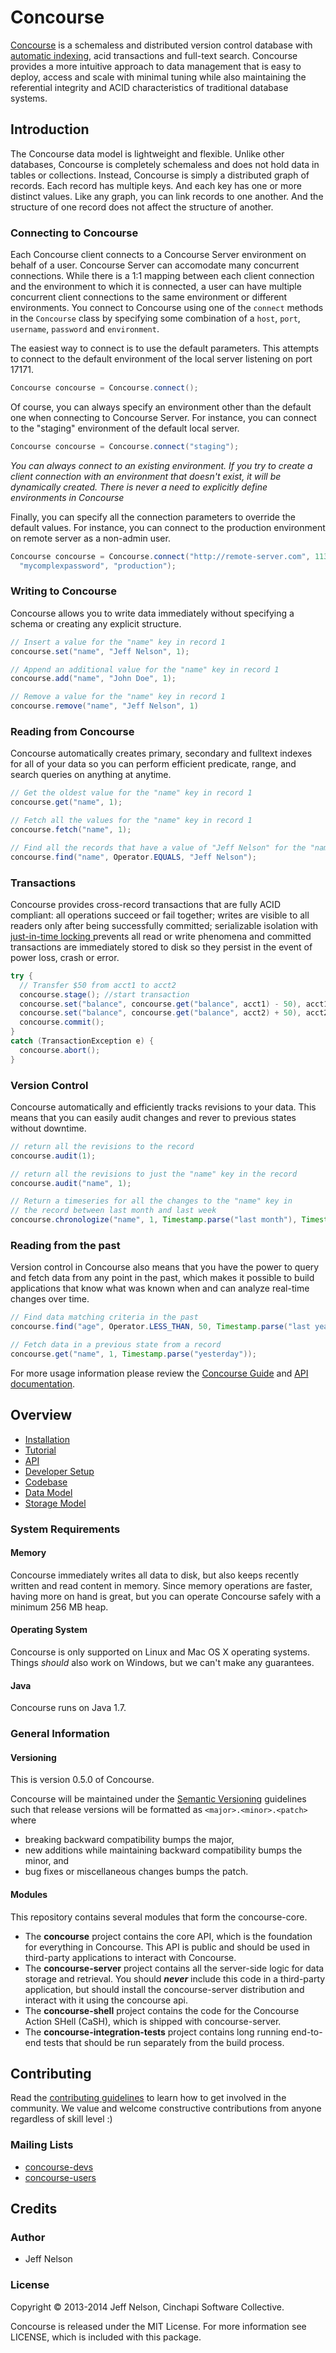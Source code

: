 # Concourse

[Concourse](http://concoursedb.com) is a schemaless and distributed version control database with [automatic indexing](http://concoursedb.com/blog/index-all-the-things/), acid transactions and full-text search. Concourse provides a more intuitive approach to data management that is easy to deploy, access and scale with minimal tuning while also maintaining the referential integrity and ACID characteristics of traditional database systems.

## Introduction
The Concourse data model is lightweight and flexible. Unlike other databases, Concourse is completely schemaless and does not hold data in tables or collections. Instead, Concourse is simply a distributed graph of records. Each record has multiple keys. And each key has one or more distinct values. Like any graph, you can link records to one another. And the structure of one record does not affect the structure of another.
### Connecting to Concourse
Each Concourse client connects to a Concourse Server environment on behalf of a user. Concourse Server can accomodate many concurrent connections. While there is a 1:1 mapping between each client connection and the environment to which it is connected, a user can have multiple concurrent client connections to the same environment or different environments. You connect to Concourse using one of the `connect` methods in the `Concourse` class by specifying some combination of a `host`, `port`, `username`, `password` and `environment`. 

The easiest way to connect is to use the default parameters. This attempts to connect to the default environment of the local server listening on port 17171.
```java
Concourse concourse = Concourse.connect();
```

Of course, you can always specify an environment other than the default one when connecting to Concourse Server. For instance, you can connect to the "staging" environment of the default local server.
```java
Concourse concourse = Concourse.connect("staging");
```
*You can always connect to an existing environment. If you try to create a client connection with an environment that doesn't exist, it will be dynamically created. There is never a need to explicitly define environments in Concourse*

Finally, you can specify all the connection parameters to override the default values. For instance, you can connect to the production environment on remote server as a non-admin user.
```java
Concourse concourse = Concourse.connect("http://remote-server.com", 11345, "myusername", 
  "mycomplexpassword", "production");
```

### Writing to Concourse
Concourse allows you to write data immediately without specifying a schema or creating any explicit structure.
```java
// Insert a value for the "name" key in record 1
concourse.set("name", "Jeff Nelson", 1);

// Append an additional value for the "name" key in record 1
concourse.add("name", "John Doe", 1);

// Remove a value for the "name" key in record 1
concourse.remove("name", "Jeff Nelson", 1)
```

### Reading from Concourse
Concourse automatically creates primary, secondary and fulltext indexes for all of your data so you can perform efficient predicate, range, and search queries on anything at anytime.
```java
// Get the oldest value for the "name" key in record 1
concourse.get("name", 1);

// Fetch all the values for the "name" key in record 1
concourse.fetch("name", 1);

// Find all the records that have a value of "Jeff Nelson" for the "name" key
concourse.find("name", Operator.EQUALS, "Jeff Nelson");
```

### Transactions
Concourse provides cross-record transactions that are fully ACID compliant: all operations succeed or fail together; writes are visible to all readers only after being successfully committed; serializable isolation with [just-in-time locking ](http://concoursedb.com/blog/just-in-time-locking/) prevents all read or write phenomena and committed transactions are immediately stored to disk so they persist in the event of power loss, crash or error.
```java
try {
  // Transfer $50 from acct1 to acct2
  concourse.stage(); //start transaction
  concourse.set("balance", concourse.get("balance", acct1) - 50), acct1);
  concourse.set("balance", concourse.get("balance", acct2) + 50), acct2);
  concourse.commit();
}
catch (TransactionException e) {
  concourse.abort();
}
```

### Version Control
Concourse automatically and efficiently tracks revisions to your data. This means that you can easily audit changes and rever to previous states without downtime.
```java
// return all the revisions to the record
concourse.audit(1);

// return all the revisions to just the "name" key in the record
concourse.audit("name", 1);

// Return a timeseries for all the changes to the "name" key in 
// the record between last month and last week
concourse.chronologize("name", 1, Timestamp.parse("last month"), Timestamp.parse("last week"));
```

### Reading from the past
Version control in Concourse also  means that you have the power to query and fetch data from any point in the past, which makes it  possible to build applications that know what was known when and can analyze real-time changes over time.
```java
// Find data matching criteria in the past
concourse.find("age", Operator.LESS_THAN, 50, Timestamp.parse("last year"));

// Fetch data in a previous state from a record
concourse.get("name", 1, Timestamp.parse("yesterday"));
```

For more usage information please review the [Concourse Guide](http://concoursedb.com/guide) and [API documentation](concourse/README.md).

## Overview
* [Installation](http://concoursedb.com/guide/installation)
* [Tutorial](http://concoursedb.com/guide/tutorial)
* [API](concourse/README.md)
* [Developer Setup](https://cinchapi.atlassian.net/wiki/display/CON/Concourse+Dev+Setup)
* [Codebase](http://concoursedb.com/guide/the-codebase)
* [Data Model](http://concoursedb.com/guide/data-model/)
* [Storage Model](http://concoursedb.com/guide/storage-model/)

### System Requirements

#### Memory
Concourse immediately writes all data to disk, but also keeps recently written and read content in memory. Since memory operations are faster, having more on hand is great, but you can operate Concourse safely with a minimum 256 MB heap.

#### Operating System
Concourse is only supported on Linux and Mac OS X operating systems. Things _should_ also work on Windows, but we can't make any guarantees.

#### Java
Concourse runs on Java 1.7.

### General Information

#### Versioning

This is version 0.5.0 of Concourse.

Concourse will be maintained under the [Semantic Versioning](http://semver.org)
guidelines such that release versions will be formatted as `<major>.<minor>.<patch>`
where

* breaking backward compatibility bumps the major,
* new additions while maintaining backward compatibility bumps the minor, and
* bug fixes or miscellaneous changes bumps the patch.

#### Modules
This repository contains several modules that form the concourse-core.

* The **concourse** project contains the core API, which is the foundation for everything in Concourse. This API is public and should be used in third-party applications to interact with Concourse.
* The **concourse-server** project contains all the server-side logic for data storage and retrieval. You should __*never*__ include this code in a third-party application, but should install the concourse-server distribution and interact with it using the concourse api.
* The **concourse-shell** project contains the code for the Concourse Action SHell (CaSH), which is shipped with concourse-server.
* The **concourse-integration-tests** project contains long running end-to-end tests that should be run separately from the build process.

## Contributing
Read the [contributing guidelines](CONTRIBUTING.md) to learn how to get involved in the community. We value and welcome constructive contributions from anyone regardless of skill level :)

### Mailing Lists

* [concourse-devs](https://groups.google.com/forum/#!forum/concourse-devs)
* [concourse-users](https://groups.google.com/forum/#!forum/concourse-users)


## Credits
### Author

* Jeff Nelson

### License

Copyright © 2013-2014 Jeff Nelson, Cinchapi Software Collective.

Concourse is released under the MIT License. For more information see LICENSE, which is included with this package.

